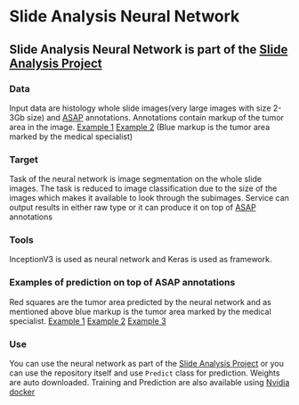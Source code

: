 # Slide Analysis Neural Network
## Slide Analysis Neural Network is part of the [Slide Analysis Project](https://github.com/Vozf/slide_analysis_web)
### Data
Input data are histology whole slide images(very large images with size 2-3Gb size) and [ASAP](https://github.com/computationalpathologygroup/ASAP) annotations. Annotations contain markup of the tumor area in the image. [Example 1](https://psv4.userapi.com/c848232/u98389977/docs/d12/01d5273dbd9e/Screenshot_from_2018-06-05_12-15-50.png?extra=Ak5n4Vmmtz3ntEI1E8HyLOe9whCUltmMvm6jzVTF_-n5xIKESXZgRc3kTt6Un7bEnhm413k30_VPSp5s5n7NdgfK-R-PnBTEKqaVvcTWGV0X0ihOaTqTgkj_GF7peeiTi-k1dIPI8AUyoeg) [Example 2](https://psv4.userapi.com/c848232/u98389977/docs/d6/767f44e4726e/Screenshot_from_2018-06-05_12-19-19.png?extra=XdMoLxiLriBuyBwpBBiwo0Tw9jOf9dEmfFZML8xqFCvL37lc_TjLv-xT70QJ_WRpk2B9TUUhKy_peAs6NOlTRgmMAMRpnS-YQAU4aGMnpO5UIJizesIWf1LsTgXPI10blLPJ101m5F-U2Wg) (Blue markup is the tumor area marked by the medical specialist)

### Target 
Task of the neural network is image segmentation on the whole slide images. The task is reduced to image classification due to the size of the images which makes it available to look through the subimages. Service can output results in either raw type or it can produce it on top of [ASAP](https://github.com/computationalpathologygroup/ASAP) annotations 
### Tools
InceptionV3 is used as neural network and Keras is used as framework. 
### Examples of prediction on top of ASAP annotations
Red squares are the tumor area predicted by the neural network and as mentioned above blue markup is the tumor area marked by the medical specialist.
[Example 1](https://psv4.userapi.com/c848232/u98389977/docs/d6/ee75c2427cbb/Screenshot_from_2018-06-05_11-53-12.png?extra=c0mcb9Cnd8I0iypXGuH6BRIh1zI3cMg6M7_eBrZo5fjhF0bzYLnNqt9vjjHCzjr8Y4teWTIpnFImg12fHZlDrmRwMM7dRearKcEMPeF45iUU_9WfjbsDdVUwSG89FBetGOvDmS7CG5tZcz4)
[Example 2](https://psv4.userapi.com/c848232/u98389977/docs/d15/221cec219120/Screenshot_from_2018-06-05_11-54-55.png?extra=2BcnoH2mro4UWyX-5z0T375UHVuks37ZNDhiKNqBFYEnnplFC_miGGczzZ8i3mrVDyBwd31_hK1MbZWG_UQCsrjTtVRfA_N5PYptRMbNWO0g_hbbVmqA7fuADd2lNh0ApC7MGcaHg6QJZPk)
[Example 3](https://psv4.userapi.com/c848232/u98389977/docs/d14/35438ab1ee8d/Screenshot_from_2018-06-05_12-25-20.png?extra=5g6B62s-gX9_F8drbC-rjY90-2ZHmwVkJ6o3ZQujKwz7RXHWozj6n_gYjyexoNXMLXO5caJruAHN6ZEXfQA1Lxd-YMBve20Rp__YqCoYOI-8jD2fkDmOoNtn4pPJYPPR6IoLLIK_bfGPdB4)
### Use
You can use the neural network as part of the [Slide Analysis Project](https://github.com/Vozf/slide_analysis_web) or you can use the repository itself and use `Predict` class for prediction. Weights are auto downloaded.
Training and Prediction are also available using [Nvidia docker](https://github.com/NVIDIA/nvidia-docker)